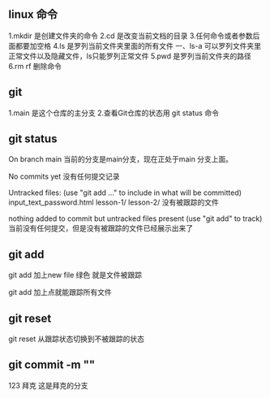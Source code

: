 ## linux 命令
1.mkdir 是创建文件夹的命令
2.cd 是改变当前文档的目录
3.任何命令或者参数后面都要加空格
4.ls 是罗列当前文件夹里面的所有文件
一、ls-a 可以罗列文件夹里正常文件以及隐藏文件，ls只能罗列正常文件
5.pwd 是罗列当前文件夹的路径
6.rm rf 删除命令

## git
1.main 是这个仓库的主分支
2.查看Git仓库的状态用 git status 命令

## git status
On branch main 当前的分支是main分支，现在正处于main 分支上面。

No commits yet  没有任何提交记录 

Untracked files:
  (use "git add <file>..." to include in what will be committed)
        input_text_password.html
        lesson-1/
        lesson-2/
没有被跟踪的文件




nothing added to commit but untracked files present (use "git add" to track) 当前没有任何提交，但是没有被跟踪的文件已经展示出来了

## git add
git add 加上new file 绿色 就是文件被跟踪

git add 加上点就能跟踪所有文件

## git reset
 git reset 从跟踪状态切换到不被跟踪的状态

## git commit -m ""
123
拜克
这是拜克的分支


 
